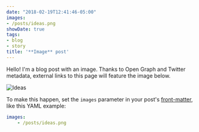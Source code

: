 ```yaml
---
date: "2018-02-19T12:41:46-05:00"
images:
- /posts/ideas.png
showDate: true
tags:
- blog
- story
title: '**Image** post'
---
```


Hello! I'm a blog post with an image. Thanks to Open Graph and Twitter metadata, external links to this page will feature the image below.

![Ideas](/posts/ideas.png)

To make this happen, set the `images` parameter in your post's [front-matter](https://gohugo.io/content-management/front-matter/), like this YAML example:

```yaml
images:
    - /posts/ideas.png
```
